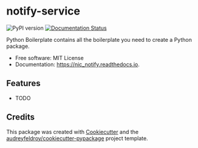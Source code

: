# notify-service

![PyPI version](https://img.shields.io/pypi/v/nic_notify.svg)
[![Documentation Status](https://readthedocs.org/projects/nic_notify/badge/?version=latest)](https://notify-service.readthedocs.io/en/latest/?version=latest)

Python Boilerplate contains all the boilerplate you need to create a Python package.

* Free software: MIT License
* Documentation: https://nic_notify.readthedocs.io.

## Features

* TODO

## Credits

This package was created with [Cookiecutter](https://github.com/audreyfeldroy/cookiecutter) and the [audreyfeldroy/cookiecutter-pypackage](https://github.com/audreyfeldroy/cookiecutter-pypackage) project template.
